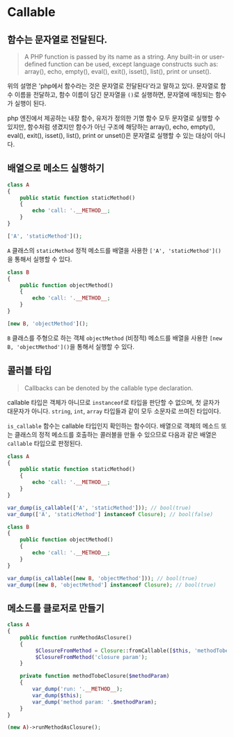 # Callable

## 함수는 문자열로 전달된다.

> A PHP function is passed by its name as a string. Any built-in or user-defined function can be used, except language constructs such as: array(), echo, empty(), eval(), exit(), isset(), list(), print or unset().

위의 설명은 'php에서 함수라는 것은 문자열로 전달된다'라고 말하고 있다. 문자열로 함수 이름을 전달하고, 함수 이름이 담긴 문자열을 `()`로 실행하면, 문자열에 매칭되는 함수가 실행이 된다.

php 엔진에서 제공하는 내장 함수, 유저가 정의한 기명 함수 모두 문자열로 실행할 수 있지만, 함수처럼 생겼지만 함수가 아닌 구조에 해당하는 array(), echo, empty(), eval(), exit(), isset(), list(), print or unset()은 문자열로 실행할 수 있는 대상이 아니다.

## 배열으로 메소드 실행하기

```php
class A
{
    public static function staticMethod()
    {
        echo 'call: '.__METHOD__;
    }
}

['A', 'staticMethod']();
```

`A` 클래스의 `staticMethod` 정적 메소드를 배열을 사용한 `['A', 'staticMethod']()`을 통해서 실행할 수 있다.

```php
class B
{
    public function objectMethod()
    {
        echo 'call: '.__METHOD__;
    }
}

[new B, 'objectMethod']();
```

`B` 클래스를 주형으로 하는 객체 `objectMethod` (비정적) 메소드를 배열을 사용한 `[new B, 'objectMethod']()`을 통해서 실행할 수 있다.

## 콜러블 타입

> Callbacks can be denoted by the callable type declaration.

callable 타입은 객체가 아니므로 `instanceof`로 타입을 판단할 수 없으며, 첫 글자가 대문자가 아니다. `string`, `int`, `array` 타입들과 같이 모두 소문자로 쓰여진 타입이다.

`is_callable` 함수는 callable 타입인지 확인하는 함수이다. 배열으로 객체의 메소드 또는 클래스의 정적 메소드를 호출하는 콜러블을 만들 수 있으므로 다음과 같은 배열은 `callable` 타입으로 판정된다.

```php
class A
{
    public static function staticMethod()
    {
        echo 'call: '.__METHOD__;
    }
}

var_dump(is_callable(['A', 'staticMethod'])); // bool(true)
var_dump(['A', 'staticMethod'] instanceof Closure); // bool(false)
```

```php
class B
{
    public function objectMethod()
    {
        echo 'call: '.__METHOD__;
    }
}

var_dump(is_callable([new B, 'objectMethod'])); // bool(true)
var_dump([new B, 'objectMethod'] instanceof Closure); // bool(true)
```

## 메소드를 클로저로 만들기

```php
class A
{
    public function runMethodAsClosure()
    {
    	 $ClosureFromMethod = Closure::fromCallable([$this, 'methodTobeClosure']);
    	 $ClosureFromMethod('closure param');
    }

    private function methodTobeClosure($methodParam)
    {
        var_dump('run: '.__METHOD__);
        var_dump($this);
        var_dump('method param: '.$methodParam);
    }
}

(new A)->runMethodAsClosure();
```
